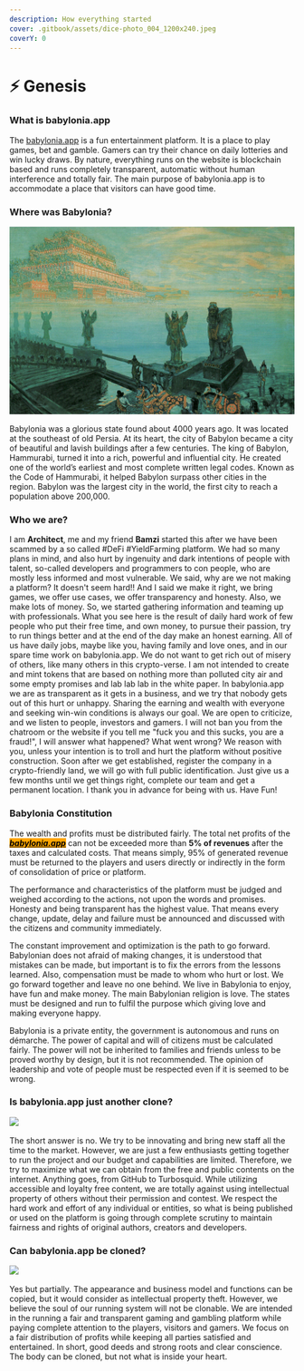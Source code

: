 ```yaml
---
description: How everything started
cover: .gitbook/assets/dice-photo_004_1200x240.jpeg
coverY: 0
---
```


# ⚡ Genesis

### What is babylonia.app

The [babylonia.app](https://babylonia.app) is a fun entertainment platform. It is a place to play games, bet and gamble. Gamers can try their chance on daily lotteries and win lucky draws. By nature, everything runs on the website is blockchain based and runs completely transparent, automatic without human interference and totally fair. The main purpose of babylonia.app is to accommodate a place that visitors can have good time.

### Where was Babylonia?

![](.gitbook/assets/babylon-1906.jpg)

Babylonia was a glorious state found about 4000 years ago. It was located at the southeast of old Persia. At its heart, the city of Babylon became a city of beautiful and lavish buildings after a few centuries. The king of Babylon, Hammurabi, turned it into a rich, powerful and influential city. He created one of the world’s earliest and most complete written legal codes. Known as the Code of Hammurabi, it helped Babylon surpass other cities in the region. Babylon was the largest city in the world, the first city to reach a population above 200,000.

### Who we are?

I am **Architect**, me and my friend **Bamzi** started this after we have been scammed by a so called #DeFi #YieldFarming platform. We had so many plans in mind, and also hurt by ingenuity and dark intentions of people with talent, so-called developers and programmers to con people, who are mostly less informed and most vulnerable. We said, why are we not making a platform? It doesn't seem hard!! And I said we make it right, we bring games, we offer use cases, we offer transparency and honesty. Also, we make lots of money. So, we started gathering information and teaming up with professionals. What you see here is the result of daily hard work of few people who put their free time, and own money, to pursue their passion, try to run things better and at the end of the day make an honest earning. All of us have daily jobs, maybe like you, having family and love ones, and in our spare time work on babylonia.app. We do not want to get rich out of misery of others, like many others in this crypto-verse. I am not intended to create and mint tokens that are based on nothing more than polluted city air and some empty promises and lab lab lab in the white paper. In babylonia.app we are as transparent as it gets in a business, and we try that nobody gets out of this hurt or unhappy. Sharing the earning and wealth with everyone and seeking win-win conditions is always our goal. We are open to criticize, and we listen to people, investors and gamers. I will not ban you from the chatroom or the website if you tell me "fuck you and this sucks, you are a fraud!", I will answer what happened? What went wrong? We reason with you, unless your intention is to troll and hurt the platform without positive construction. Soon after we get established, register the company in a crypto-friendly land, we will go with full public identification. Just give us a few months until we get things right, complete our team and get a permanent location. I thank you in advance for being with us. Have Fun!

### Babylonia Constitution

The wealth and profits must be distributed fairly. The total net profits of the [_<mark style="background-color:orange;">**babylonia.app**</mark>_](https://babylonia.app) can not be exceeded more than **5% of revenues** after the taxes and calculated costs. That means simply, 95% of generated revenue must be returned to the players and users directly or indirectly in the form of consolidation of price or platform.&#x20;

The performance and characteristics of the platform must be judged and weighed according to the actions, not upon the words and promises. Honesty and being transparent has the highest value. That means every change, update, delay and failure must be announced and discussed with the citizens and community immediately.&#x20;

The constant improvement and optimization is the path to go forward. Babylonian does not afraid of making changes, it is understood that mistakes can be made, but important is to fix the errors from the lessons learned. Also, compensation must be made to whom who hurt or lost. We go forward together and leave no one behind. We live in Babylonia to enjoy, have fun and make money. The main Babylonian religion is love. The states must be designed and run to fulfil the purpose which giving love and making everyone happy.&#x20;

Babylonia is a private entity, the government is autonomous and runs on démarche. The power of capital and will of citizens must be calculated fairly. The power will not be inherited to families and friends unless to be proved worthy by design, but it is not recommended. The opinion of leadership and vote of people must be respected even if it is seemed to be wrong.&#x20;

### Is babylonia.app just another clone?

![](.gitbook/assets/Clones\_goats.jpg)

The short answer is no. We try to be innovating and bring new staff all the time to the market. However, we are just a few enthusiasts getting together to run the project and our budget and capabilities are limited. Therefore, we try to maximize what we can obtain from the free and public contents on the internet. Anything goes, from GitHub to Turbosquid. While utilizing accessible and loyalty free content, we are totally against using intellectual property of others without their permission and contest. We respect the hard work and effort of any individual or entities, so what is being published or used on the platform is going through complete scrutiny to maintain fairness and rights of original authors, creators and developers.

### Can babylonia.app be cloned?

![](.gitbook/assets/2681\_1200x480.jpg)

Yes but partially. The appearance and business model and functions can be copied, but it would consider as intellectual property theft. However, we believe the soul of our running system will not be clonable. We are intended in the running a fair and transparent gaming and gambling platform while paying complete attention to the players, visitors and gamers. We focus on a fair distribution of profits while keeping all parties satisfied and entertained. In short, good deeds and strong roots and clear conscience. The body can be cloned, but not what is inside your heart.
